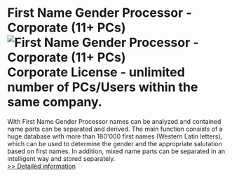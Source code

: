 # First Name Gender Processor - Corporate (11+ PCs)<br />![First Name Gender Processor - Corporate (11+ PCs)](https://mycommerce.akamaized.net/api/pimages/P300993096/BIG/300993096.PNG)<br />Corporate License - unlimited number of PCs/Users within the same company.

With First Name Gender Processor names can be analyzed and contained name parts can be separated and derived. The main function consists of a huge database with more than 180'000 first names (Western Latin letters), which can be used to determine the gender and the appropriate salutation based on first names. In addition, mixed name parts can be separated in an intelligent way and stored separately.<br />[>> Detailed information](https://secure.shareit.com/shareit/product.html?productid=300993096&affiliateid=200057808)